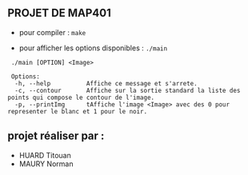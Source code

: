 ## PROJET DE MAP401

- pour compiler :
`make`

- pour afficher les options disponibles :
`./main`

```
 ./main [OPTION] <Image>
 
 Options:
  -h, --help          Affiche ce message et s'arrete.
  -c, --contour       Affiche sur la sortie standard la liste des points qui compose le contour de l'image.
  -p, --printImg      tAffiche l'image <Image> avec des 0 pour representer le blanc et 1 pour le noir.
```
## projet réaliser par :
- HUARD Titouan
- MAURY Norman
